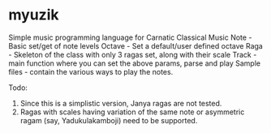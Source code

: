 # myuzik
Simple music programming language for Carnatic Classical Music
Note - Basic set/get of note levels
Octave - Set a default/user defined octave
Raga - Skeleton of the class with only 3 ragas set, along with their scale
Track - main function where you can set the above params, parse and play
Sample files - contain the various ways to play the notes.

Todo:
1) Since this is a simplistic version, Janya ragas are not tested.
2) Ragas with scales having variation of the same note or asymmetric ragam (say, Yadukulakamboji) need to be supported.
